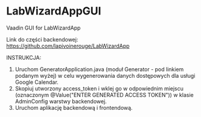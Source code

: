 # LabWizardAppGUI
Vaadin GUI for LabWizardApp

Link do części backendowej: https://github.com/lapivoinerouge/LabWizardApp

INSTRUKCJA:
1. Uruchom GeneratorApplication.java (moduł Generator - pod linkiem podanym wyżej) w celu wygenerowania danych dostępowych dla usługi Google Calendar.
2. Skopiuj utworzony access_token i wklej go w odpowiednim miejscu (oznaczonym @Value("ENTER GENERATED ACCESS TOKEN")) w klasie AdminConfig warstwy backendowej.
3. Uruchom aplikację backendową i frontendową.
